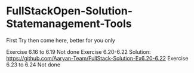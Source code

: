 # FullStackOpen-Solution-Statemanagement-Tools
First Try then come here, better for you only

Exercise 6.16 to 6.19 Not done
Exercise 6.20-6.22 Solution: https://github.com/Aaryan-Team/FullStack-Solution-Ex6.20-6.22
Exercise 6.23 to 6.24 Not done
